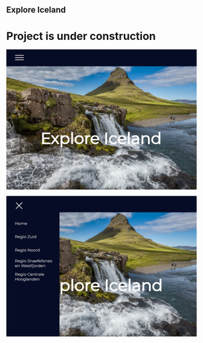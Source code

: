 ## Explore Iceland

# Project is under construction

![home-page](src/assets/screenshot-top-homepage.JPG)


![home-page-menu](src/assets/screenshot-top-homepage-menu.JPG)
